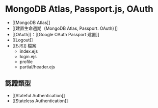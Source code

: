 # MongoDB Atlas, Passport.js, OAuth
- [[MongoDB Atlas]]
- [[建置生命週期（MongoDB Atlas, Passport. OAuth）]]
- [[OAuth]]：[[Google OAuth Passport 建置]]
- [[Logout]]
- [[EJS]] 檔案
	- index.ejs
	- login.ejs
	- profile
	- partial/header.ejs

## 認證類型
- [[Stateful Authentication]]
- [[Stateless Authentication]]
